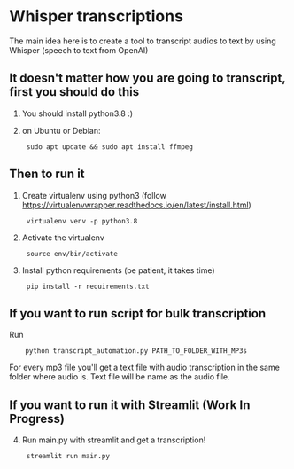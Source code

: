 # Whisper transcriptions
The main idea here is to create a tool to transcript audios to text by using Whisper (speech to text from OpenAI)

## It doesn't matter how you are going to transcript, first you should do this

1. You should install python3.8 :)

2. on Ubuntu or Debian:

        sudo apt update && sudo apt install ffmpeg

## Then to run it

1. Create virtualenv using python3 (follow https://virtualenvwrapper.readthedocs.io/en/latest/install.html)

        virtualenv venv -p python3.8

2. Activate the virtualenv

        source env/bin/activate

3. Install python requirements (be patient, it takes time)

        pip install -r requirements.txt

## If you want to run script for bulk transcription
Run 

        python transcript_automation.py PATH_TO_FOLDER_WITH_MP3s

For every mp3 file you'll get a text file with audio transcription in the same folder where audio is. Text file will be name as the audio file.

## If you want to run it with Streamlit (Work In Progress)

4. Run main.py with streamlit and get a transcription!

        streamlit run main.py
